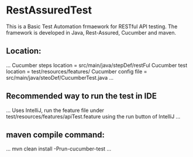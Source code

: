 # RestAssuredTest
This is a Basic Test Automation frmaework for RESTful API testing. The framework is developed in Java, Rest-Assured, Cucumber and maven.

## Location:
...
Cucumber steps location = src/main/java/stepDef/restFul
Cucumber test location  = test/resources/features/
Cucumber config file    = src/main/java/steoDef/CucumberTest.java
...

## Recommended way to run the test in IDE
...
Uses IntelliJ, run the feature file under test/resources/features/apiTest.feature using the run button of IntelliJ
...
## maven compile command:
...
mvn clean install -Prun-cucumber-test
...
